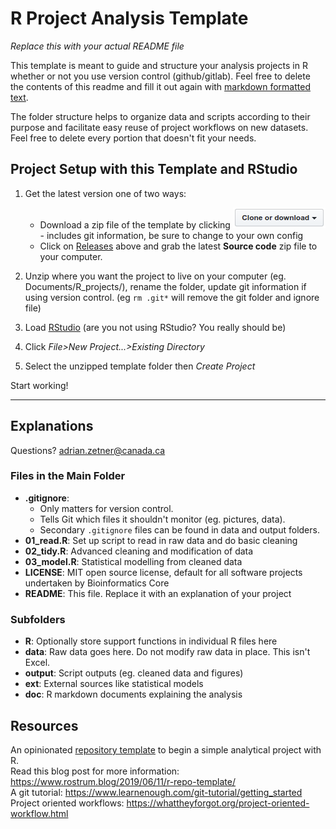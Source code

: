 # R Project Analysis Template
_Replace this with your actual README file_

This template is meant to guide and structure your analysis projects in R whether or not you use version control (github/gitlab). Feel free to delete the contents of this readme and fill it out again with [markdown formatted text](https://github.com/adam-p/markdown-here/wiki/Markdown-Cheatsheet).

The folder structure helps to organize data and scripts according to their purpose and facilitate easy reuse of project workflows on new datasets. Feel free to delete every portion that doesn't fit your needs.

## Project Setup with this Template and RStudio

1. Get the latest version one of two ways:  
    * Download a zip file of the template by clicking [![](https://raw.githubusercontent.com/TheZetner/picturehosting/master/clone-or-download.png)](#) - includes git information, be sure to change to your own config
    * Click on [Releases](https://github.com/TheZetner/r-project-template/releases) above and grab the latest **Source code** zip file to your computer.  

2. Unzip where you want the project to live on your computer (eg. Documents/R_projects/), rename the folder, update git information if using version control. (eg `rm .git*` will remove the git folder and ignore file)  

3. Load [RStudio](https://www.rstudio.com/) (are you not using RStudio? You really should be)  

4. Click _File>New Project...>Existing Directory_  

5. Select the unzipped template folder then _Create Project_  

Start working!

---

## Explanations

Questions? [adrian.zetner@canada.ca](mailto:adrian.zetner@canada.ca)

### Files in the Main Folder

* **.gitignore**: 
    * Only matters for version control.  
    * Tells Git which files it shouldn't monitor (eg. pictures, data).  
    * Secondary `.gitignore` files can be found in data and output folders.      
* **01_read.R**: Set up script to read in raw data and do basic cleaning  
* **02_tidy.R**: Advanced cleaning and modification of data  
* **03_model.R**: Statistical modelling from cleaned data
* **LICENSE**: MIT open source license, default for all software projects undertaken by Bioinformatics Core  
* **README**: This file. Replace it with an explanation of your project  

### Subfolders  

* **R**: Optionally store support functions in individual R files here  
* **data**: Raw data goes here. Do not modify raw data in place. This isn't Excel.  
* **output**: Script outputs (eg. cleaned data and figures)  
* **ext**: External sources like statistical models  
* **doc**: R markdown documents explaining the analysis

## Resources
An opinionated [repository template](https://github.blog/2019-06-06-generate-new-repositories-with-repository-templates/)
to begin a simple analytical project with R.  
Read this blog post for more information: https://www.rostrum.blog/2019/06/11/r-repo-template/  
A git tutorial: https://www.learnenough.com/git-tutorial/getting_started
Project oriented workflows: https://whattheyforgot.org/project-oriented-workflow.html 